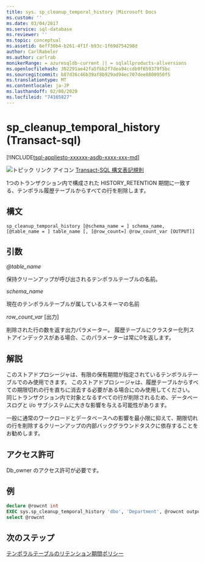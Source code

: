 ```yaml
---
title: sys. sp_cleanup_temporal_history |Microsoft Docs
ms.custom: ''
ms.date: 03/04/2017
ms.service: sql-database
ms.reviewer: ''
ms.topic: conceptual
ms.assetid: 6eff30b4-b261-4f1f-b93c-1f69d754298d
author: CarlRabeler
ms.author: carlrab
monikerRange: = azuresqldb-current || = sqlallproducts-allversions
ms.openlocfilehash: 302291ae42fa5fbb2f7dea94ccdb9f659379f5bc
ms.sourcegitcommit: b87d36c46b39af8b929ad94ec707dee8800950f5
ms.translationtype: MT
ms.contentlocale: ja-JP
ms.lasthandoff: 02/08/2020
ms.locfileid: "74165827"
---
```

# <a name="syssp_cleanup_temporal_history-transact-sql"></a>sp_cleanup_temporal_history (Transact-sql)

[!INCLUDE[tsql-appliesto-xxxxxx-asdb-xxxx-xxx-md](../../includes/tsql-appliesto-xxxxxx-asdb-xxxx-xxx-md.md)]

 ![トピック リンク アイコン](../../database-engine/configure-windows/media/topic-link.gif "トピック リンク アイコン") [Transact-SQL 構文表記規則](../../t-sql/language-elements/transact-sql-syntax-conventions-transact-sql.md)

1つのトランザクション内で構成された HISTORY_RETENTION 期間に一致する、テンポラル履歴テーブルからすべての行を削除します。

## <a name="syntax"></a>構文

```
sp_cleanup_temporal_history [@schema_name = ] schema_name, [@table_name = ] table_name [, [@row_count=] @row_count_var [OUTPUT]]
```

## <a name="arguments"></a>引数

*\@table_name*

保持クリーンアップが呼び出されるテンポラルテーブルの名前。

*schema_name*

現在のテンポラルテーブルが属しているスキーマの名前

*row_count_var* [出力]

削除された行の数を返す出力パラメーター。 履歴テーブルにクラスター化列ストアインデックスがある場合、このパラメーターは常に0を返します。

## <a name="remarks"></a>解説

このストアドプロシージャは、有限の保有期間が指定されているテンポラルテーブルでのみ使用できます。
このストアドプロシージャは、履歴テーブルからすべての期限切れの行を直ちに消去する必要がある場合にのみ使用してください。 同じトランザクション内で対象となるすべての行が削除されるため、データベースログと i/o サブシステムに大きな影響を与える可能性があります。

一般に通常のワークロードとデータベースへの影響を最小限に抑えて、期限切れの行を削除するクリーンアップの内部バックグラウンドタスクに依存することをお勧めします。

## <a name="permissions"></a>アクセス許可

Db_owner のアクセス許可が必要です。

## <a name="example"></a>例

```sql
declare @rowcnt int
EXEC sys.sp_cleanup_temporal_history 'dbo', 'Department', @rowcnt output
select @rowcnt
```

## <a name="next-steps"></a>次のステップ

[テンポラルテーブルのリテンション期間ポリシー](https://docs.microsoft.com/azure/sql-database/sql-database-temporal-tables-retention-policy)
